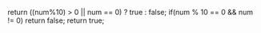 return ((num%10) > 0 || num == 0) ? true : false;
if(num % 10 == 0 && num != 0) return false;
return true;